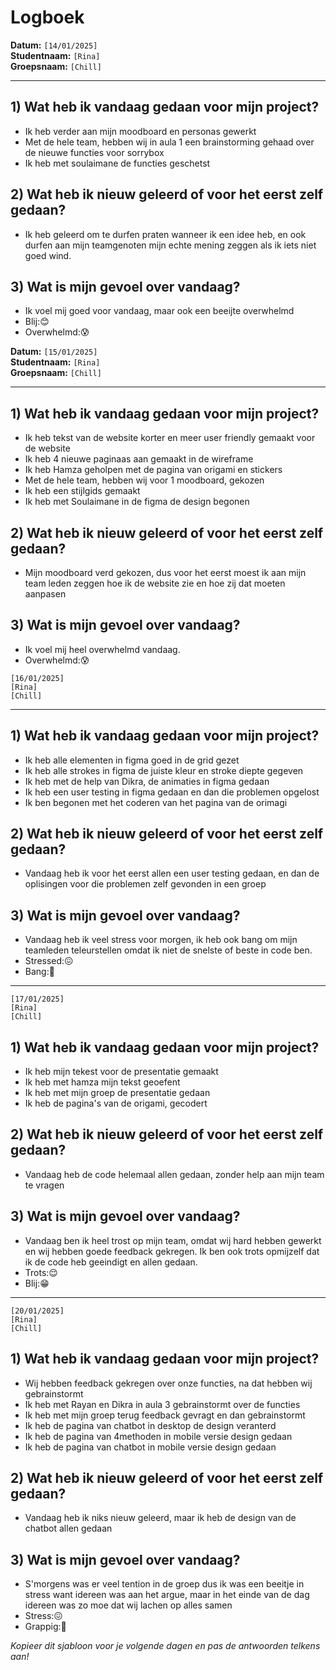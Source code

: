# Logboek

**Datum:** `[14/01/2025]`  
**Studentnaam:** `[Rina]`  
**Groepsnaam:** `[Chill]`

---

## 1) Wat heb ik vandaag gedaan voor mijn project?

- Ik heb verder aan mijn moodboard en personas gewerkt
- Met de hele team, hebben wij in aula 1 een brainstorming gehaad over de nieuwe functies voor sorrybox
- Ik heb met soulaimane de functies geschetst



## 2) Wat heb ik nieuw geleerd of voor het eerst zelf gedaan?

- Ik heb geleerd om te durfen praten wanneer ik een idee heb, en ook durfen aan mijn teamgenoten mijn echte mening zeggen als ik iets niet goed wind.



## 3) Wat is mijn gevoel over vandaag?

- Ik voel mij goed voor vandaag, maar ook een beeijte overwhelmd
- Blij:😊
- Overwhelmd:😰


**Datum:** `[15/01/2025]`  
**Studentnaam:** `[Rina]`  
**Groepsnaam:** `[Chill]`

---

## 1) Wat heb ik vandaag gedaan voor mijn project?

- Ik heb tekst van de website korter en meer user friendly gemaakt voor de website
- Ik heb 4 nieuwe paginaas aan gemaakt in de wireframe
- Ik heb Hamza geholpen met de pagina van origami en stickers
- Met de hele team, hebben wij voor 1 moodboard, gekozen 
- Ik heb een stijlgids gemaakt
- Ik heb met Soulaimane in de figma de design begonen


## 2) Wat heb ik nieuw geleerd of voor het eerst zelf gedaan?

- Mijn moodboard verd gekozen, dus voor het eerst moest ik aan mijn team leden zeggen hoe ik de website zie en hoe zij dat moeten aanpasen


## 3) Wat is mijn gevoel over vandaag?

- Ik voel mij heel overwhelmd vandaag.
- Overwhelmd:😰

`[16/01/2025]`  
`[Rina]`  
`[Chill]`

---

## 1) Wat heb ik vandaag gedaan voor mijn project?

- Ik heb alle elementen in figma goed in de grid gezet
- Ik heb alle strokes in figma de juiste kleur en stroke diepte gegeven
- Ik heb met de help van Dikra, de animaties in figma gedaan
- Ik heb een user testing in figma gedaan en dan die problemen opgelost
- Ik ben begonen met het coderen van het pagina van de orimagi


## 2) Wat heb ik nieuw geleerd of voor het eerst zelf gedaan?

- Vandaag heb ik voor het eerst allen een user testing gedaan, en dan de oplisingen voor die problemen zelf gevonden in een groep


## 3) Wat is mijn gevoel over vandaag?

- Vandaag heb ik veel stress voor morgen, ik heb ook bang om mijn teamleden teleurstellen omdat ik niet de snelste of beste in code ben.
- Stressed:😖
- Bang:🙁

---
`[17/01/2025]`  
`[Rina]`  
`[Chill]`


## 1) Wat heb ik vandaag gedaan voor mijn project?

- Ik heb mijn tekest voor de presentatie gemaakt
- Ik heb met hamza mijn tekst geoefent
- Ik heb met mijn groep de presentatie gedaan
- Ik heb de pagina's van de origami, gecodert


## 2) Wat heb ik nieuw geleerd of voor het eerst zelf gedaan?

- Vandaag heb de code helemaal allen gedaan, zonder help aan mijn team te vragen


## 3) Wat is mijn gevoel over vandaag?

- Vandaag ben ik heel trost op mijn team, omdat wij hard hebben gewerkt en wij hebben goede feedback gekregen.
Ik ben ook trots opmijzelf dat ik de code heb geeindigt en allen gedaan.
- Trots:😌
- Blij:😁

---
`[20/01/2025]`  
`[Rina]`  
`[Chill]`


## 1) Wat heb ik vandaag gedaan voor mijn project?

- Wij hebben feedback gekregen over onze functies, na dat hebben wij gebrainstormt
- Ik heb met Rayan en Dikra in aula 3 gebrainstormt over de functies
- Ik heb met mijn groep terug feedback gevragt en dan gebrainstormt
- Ik heb de pagina van chatbot in desktop de design veranterd
- Ik heb de pagina van 4methoden in mobile versie design gedaan
- Ik heb de pagina van chatbot in mobile versie design gedaan



## 2) Wat heb ik nieuw geleerd of voor het eerst zelf gedaan?

- Vandaag heb ik niks nieuw geleerd, maar ik heb de design van de chatbot allen gedaan


## 3) Wat is mijn gevoel over vandaag?

- S'morgens was er veel tention in de groep dus ik was een beeitje in stress want idereen was aan het argue, 
maar in het einde van de dag idereen was zo moe dat wij lachen op alles samen  
- Stress:😖
- Grappig:🤣



*Kopieer dit sjabloon voor je volgende dagen en pas de antwoorden telkens aan!*
